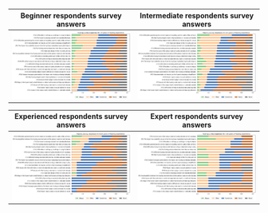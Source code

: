 Beginner respondents survey answers             |  Intermediate respondents survey answers
:-------------------------:|:-------------------------:
![](percentSurveyAnswers_beginners.png)  |  ![](percentSurveyAnswers_intermediate.png)

Experienced respondents survey answers             |  Expert respondents survey answers
:-------------------------:|:-------------------------:
![](percentSurveyAnswers_semiExpert.png)  |  ![](percentSurveyAnswers_expert.png)
